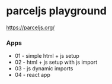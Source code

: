 # parceljs playground

https://parceljs.org/

### Apps

- 01 - simple html + js setup
- 02 - html + js setup with js import
- 03 - js dynamic imports
- 04 - react app
